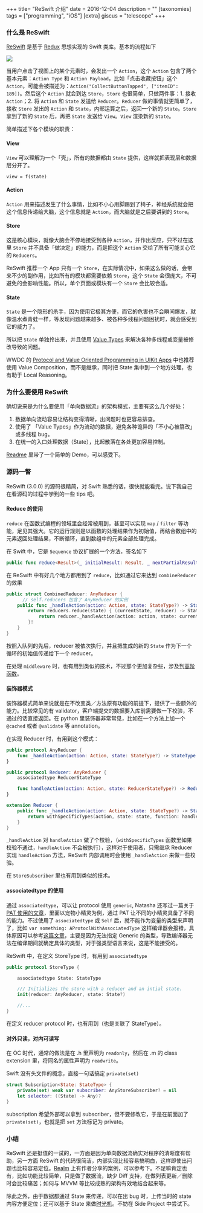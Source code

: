 +++
title= "ReSwift 介绍"
date = 2016-12-04
description = ""
[taxonomies]
tags = ["programming", "iOS"]
[extra]
giscus = "telescope"
+++

### 什么是 ReSwift

[ReSwift](https://github.com/ReSwift/ReSwift) 是基于 [Redux](http://redux.js.org/) 思想实现的 Swift 类库。基本的流程如下

![](/image/14808452245719.jpg)

当用户点击了视图上的某个元素时，会发出一个 `Action`，这个 `Action` 包含了两个基本元素：`Action Type` 和 `Action Payload`，比如「点击收藏按钮」这个 `Action`，可能会被描述为：`Action("CollectButtonTapped", ["itemID": 189])`。然后这个 `Action` 就会到达 `Store`，`Store` 也很简单，只做两件事：1. 接收 `Action`；2. 将 `Action` 和 `State` 发送给 `Reducer`。`Reducer` 做的事情就更简单了，接收 `Store` 发出的 `Action` 和 `State`，内部运算之后，返回一个新的 `State`。`Store` 拿到了新的 `State` 后，再把 `State` 发送给 `View`。`View` 渲染新的 `State`。

简单描述下各个模块的职责：

#### View

`View` 可以理解为一个「壳」，所有的数据都由 `State` 提供，这样就把表现层和数据层分开了。

```
view = f(state)
```

#### Action

`Action` 用来描述发生了什么事情，比如不小心用脚踢到了椅子，神经系统就会把这个信息传递给大脑，这个信息就是 `Action`，而大脑就是之后要讲到的 `Store`。

#### Store

这是核心模块，就像大脑会不停地接受到各种 `Action`，并作出反应，只不过在这里 `Store` 并不具备「做决定」的能力，而是把这个 `Action` 交给了所有可能关心它的 `Reducers`。

ReSwift 推荐一个 App 只有一个 `Store`，在实际情况中，如果这么做的话，会带来不少的副作用，比如所有的模块都需要依赖 `Store`，这个 `State` 会很庞大，不可避免的会影响性能。所以，单个页面或模块有一个 `Store` 会比较合适。

#### State

`State` 是一个隐形的杀手，因为使用它极其方便，而它的危害也不会瞬间爆发，就像温水煮青蛙一样，等发现问题越来越多、被各种多线程问题困扰时，就会感受到它的威力了。

所以把 `State` 单独拎出来，并且使用 [Value Types](https://developer.apple.com/videos/play/wwdc2015/414/) 来解决各种多线程或变量被修改导致的问题。

WWDC 的 [Protocol and Value Oriented Programming in UIKit Apps](https://developer.apple.com/videos/play/wwdc2016/419/) 中也推荐使用 Value Composition，而不是继承，同时把 State 集中到一个地方处理，也有助于 Local Reasoning。

### 为什么要使用 ReSwift

确切说来是为什么要使用「单向数据流」的架构模式，主要有这么几个好处：

1. 数据单向流动容易让结构变得清晰，出问题时也更容易排查。
2. 使用了 「Value Types」作为流动的数据，避免各种诡异的「不小心被篡改」或多线程 bug。
3. 在统一的入口处理数据（State），比起散落在各处更加容易控制。

[Readme](https://github.com/ReSwift/ReSwift) 里带了一个简单的 Demo，可以感受下。

### 源码一瞥

ReSwift (3.0.0) 的源码很精简，对 Swift 熟悉的话，很快就能看完。说下我自己在看源码的过程中学到的一些 tips 吧。

#### Reduce 的使用

`reduce` 在函数式编程的领域里会经常被用到，甚至可以实现 `map` / `filter` 等功能，足见其强大。它的运行规则是以函数的处理结果作为初始值，再结合数组中的元素返回处理结果，不断循环，直到数组中的元素全部处理完成。

在 Swift 中，它是 `Sequence` 协议扩展的一个方法，签名如下

```swift
public func reduce<Result>(_ initialResult: Result, _ nextPartialResult: (Result, Self.Iterator.Element) throws -> Result) rethrows -> Result
```

在 ReSwift 中有好几个地方都用到了 `reduce`，比如通过它来达到 `combineReducer` 的效果

```swift
public struct CombinedReducer: AnyReducer {
	  // self.reducers 包含了 AnyReducer 的实例
    public func _handleAction(action: Action, state: StateType?) -> StateType {
        return reducers.reduce(state) { (currentState, reducer) -> StateType in
            return reducer._handleAction(action: action, state: currentState)
        }!
    }
}
```

按照入队列的先后，reducer 被依次执行，并且把生成的新的 `State` 作为下一个循环的初始值传递给下一个 reducer。

在处理 `middleware` 时，也有用到类似的技术，不过那个更加复杂些，涉及到[高阶函数](https://zh.wikipedia.org/zh-hans/%E9%AB%98%E9%98%B6%E5%87%BD%E6%95%B0)。

#### 装饰器模式

装饰器模式简单来说就是在不改变类／方法原有功能的前提下，提供了一些额外的能力。比较常见的有 validator，客户端提交的数据要入库前需要做一下校验，不通过的话直接返回。在 python 里装饰器非常常见，比如在一个方法上加一个 `@cached` 或者 `@validate` 等 annotation。

在实现 Reducer 时，有用到这个模式：

```swift
public protocol AnyReducer {
    func _handleAction(action: Action, state: StateType?) -> StateType
}

public protocol Reducer: AnyReducer {
    associatedtype ReducerStateType

    func handleAction(action: Action, state: ReducerStateType?) -> ReducerStateType
}

extension Reducer {
    public func _handleAction(action: Action, state: StateType?) -> StateType {
        return withSpecificTypes(action, state: state, function: handleAction)
    }
}
```

`_handleAction` 对 `handleAction` 做了个校验，（`withSpecificTypes` 函数里如果校验不通过，`handleAction` 不会被执行），这样对于使用者，只需继承 Reducer 实现 `handleAction` 方法，ReSwift 内部调用时会使用 `_handleAction` 来做一些校验。

在 `StoreSubscriber` 里也有用到类似的技术。

#### associatedtype 的使用

通过 `associatedtype`，可以让 protocol 使用 `generic`, Natasha 还写过一篇关于 [PAT 使用的文章](https://www.natashatherobot.com/swift-what-are-protocols-with-associated-types/)，里面以宠物小精灵为例，通过 PAT 让不同的小精灵具备了不同的能力。不过使用了 `associatedtype` 或 `Self` 后，就不能作为变量的类型来声明了，比如 `var something: AProtoclWithAssociatedType` 这样编译器会报错，具体原因可以参考[这篇文章](http://krakendev.io/blog/generic-protocols-and-their-shortcomings)，主要是因为无法指定 Generic 的类型，导致编译器无法在编译期间就确定具体的类型，对于强类型语言来说，这是不能接受的。

ReSwift 中，在定义 StoreType 时，有用到 `associatedtype`

```swift
public protocol StoreType {

    associatedtype State: StateType

    /// Initializes the store with a reducer and an intial state.
    init(reducer: AnyReducer, state: State?)

    //...
}
```

在定义 reducer protocol 时，也有用到（也是关联了 StateType）。

#### 对外只读，对内可读写

在 OC 时代，通常的做法是在 .h 里声明为 `readonly`，然后在 .m 的 class extension 里，将同名的属性声明为 `readwrite`。

Swift 没有头文件的概念，直接一句话搞定 `private(set)`

```swift
struct Subscription<State: StateType> {
    private(set) weak var subscriber: AnyStoreSubscriber? = nil
    let selector: ((State) -> Any)?
}
```

subscription 希望外部可以拿到 subscriber，但不要修改它，于是在前面加了 `private(set)`，也就是把 `set` 方法标记为 private。

### 小结

ReSwift 还是挺值的一试的，一方面是因为单向数据流确实对程序的清晰度有帮助，另一方面 ReSwift 的代码很简洁，内部实现比较容易搞明白，这样即使出问题也比较容易定位。[Realm](https://realm.io/news/benji-encz-unidirectional-data-flow-swift/) 上有作者分享的案例，可以参考下。不足嘛肯定也有，比如功能比较简单，只是做了数据流，缺少 Diff 支持，在做列表更新／删除时会比较痛苦；如何与 MVVM 等比较成熟的架构有效地结合起来等。

除此之外，由于数据都通过 State 来传递，可以在出 bug 时，上传当时的 state 内容方便定位；还可以基于 State 来做[时光机](https://github.com/ReSwift/ReSwift#demo)。不妨在 Side Project 中尝试下。
